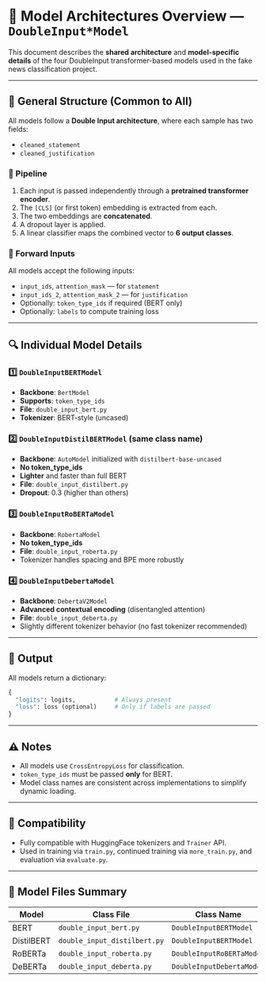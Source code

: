 # 🧠 Model Architectures Overview — `DoubleInput*Model`

This document describes the **shared architecture** and **model-specific details** of the four DoubleInput transformer-based models used in the fake news classification project.

---

## 📐 General Structure (Common to All)

All models follow a **Double Input architecture**, where each sample has two fields:
- `cleaned_statement`
- `cleaned_justification`

### 🧱 Pipeline
1. Each input is passed independently through a **pretrained transformer encoder**.
2. The `[CLS]` (or first token) embedding is extracted from each.
3. The two embeddings are **concatenated**.
4. A dropout layer is applied.
5. A linear classifier maps the combined vector to **6 output classes**.

### 🧾 Forward Inputs
All models accept the following inputs:
- `input_ids`, `attention_mask` — for `statement`
- `input_ids_2`, `attention_mask_2` — for `justification`
- Optionally: `token_type_ids` if required (BERT only)
- Optionally: `labels` to compute training loss

---

## 🔍 Individual Model Details

### 1️⃣ `DoubleInputBERTModel`
- **Backbone**: `BertModel`
- **Supports**: `token_type_ids`
- **File**: `double_input_bert.py`
- **Tokenizer**: BERT-style (uncased)

### 2️⃣ `DoubleInputDistilBERTModel` (same class name)
- **Backbone**: `AutoModel` initialized with `distilbert-base-uncased`
- **No token_type_ids**
- **Lighter** and faster than full BERT
- **File**: `double_input_distilbert.py`
- **Dropout**: 0.3 (higher than others)

### 3️⃣ `DoubleInputRoBERTaModel`
- **Backbone**: `RobertaModel`
- **No token_type_ids**
- **File**: `double_input_roberta.py`
- Tokenizer handles spacing and BPE more robustly

### 4️⃣ `DoubleInputDebertaModel`
- **Backbone**: `DebertaV2Model`
- **Advanced contextual encoding** (disentangled attention)
- **File**: `double_input_deberta.py`
- Slightly different tokenizer behavior (no fast tokenizer recommended)

---

## 🎯 Output
All models return a dictionary:
```python
{
  "logits": logits,           # Always present
  "loss": loss (optional)     # Only if labels are passed
}
```

---

## ⚠️ Notes
- All models use `CrossEntropyLoss` for classification.
- `token_type_ids` must be passed **only** for BERT.
- Model class names are consistent across implementations to simplify dynamic loading.

---

## 🧩 Compatibility
- Fully compatible with HuggingFace tokenizers and `Trainer` API.
- Used in training via `train.py`, continued training via `more_train.py`, and evaluation via `evaluate.py`.

---

## 📎 Model Files Summary
| Model     | Class File                    | Class Name               |
|-----------|-------------------------------|--------------------------|
| BERT      | `double_input_bert.py`        | `DoubleInputBERTModel`   |
| DistilBERT| `double_input_distilbert.py`  | `DoubleInputBERTModel`   |
| RoBERTa   | `double_input_roberta.py`     | `DoubleInputRoBERTaModel`|
| DeBERTa   | `double_input_deberta.py`     | `DoubleInputDebertaModel`|

